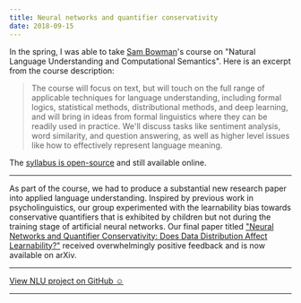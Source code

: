 ```yaml
---
title: Neural networks and quantifier conservativity
date: 2018-09-15
---
```


In the spring, I was able to take [Sam Bowman](https://www.nyu.edu/projects/bowman/)'s course on "Natural Language Understanding and Computational Semantics". Here is an excerpt from the course description:

> The course will focus on text, but will touch on the full range of applicable techniques for language understanding, including formal logics, statistical methods, distributional methods, and deep learning, and will bring in ideas from formal linguistics where they can be readily used in practice. We'll discuss tasks like sentiment analysis, word similarity, and question answering, as well as higher level issues like how to effectively represent language meaning.

The [syllabus is open-source](https://docs.google.com/document/d/1mkB6KA7KuzNeoc9jW3mfOthv_6Uberxs8l2H7BmJdzg/edit) and still available online. 

---

As part of the course, we had to produce a substantial new research paper into applied language understanding. Inspired by previous work in psycholinguistics, our group experimented with the learnability bias towards conservative quantifiers that is exhibited by children but not during the training stage of artificial neural networks. Our final paper titled ["Neural Networks and Quantifier Conservativity: Does Data Distribution Affect Learnability?"](https://arxiv.org/abs/1809.05733) received overwhelmingly positive feedback and is now available on arXiv.

---

<a href="https://github.com/mvishwali28/quantifier-rnn-learning" class="pa2 tc ba br2 db">View NLU project on GitHub &#x263A;&#xFE0E;</a>

---
